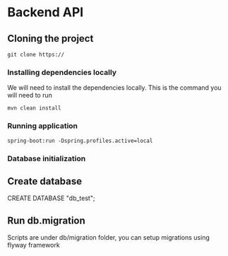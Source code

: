 # Backend API

## Cloning the project

    git clone https://

### Installing dependencies locally

We will need to install the dependencies locally. This is the command you will need to run

    mvn clean install
    
### Running application
    spring-boot:run -Dspring.profiles.active=local

### Database initialization

## Create database

   CREATE DATABASE "db_test";

## Run db.migration
   Scripts are under db/migration folder, you can setup migrations using flyway framework